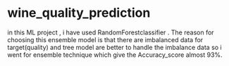 # wine_quality_prediction
in this ML project , i have used RandomForestclassifier .
The reason for choosing this ensemble model is that there are imbalanced data for target(quality) and tree model are better to handle the imbalance data
so i went for ensemble technique which give the Accuracy_score almost 93%.
